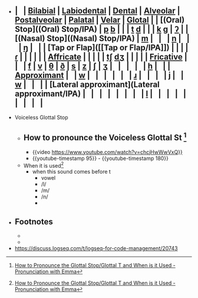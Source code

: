 - |   | [Bilabial](Bilabial/IPA) | [Labiodental](Labiodental/IPA) | [Dental](Dental/IPA) | [Alveolar](Alveolar/IPA) | [Postalveolar](Postalveolar/IPA) | [Palatal](Palatal/IPA) | [Velar](Velar/IPA) | [Glotal](Glotal/IPA) |
  | [(Oral) Stop]((Oral) Stop/IPA) | [p](https://www.cambridge.org/features/IPAchart/symbols/p.html)    [b](https://www.cambridge.org/features/IPAchart/symbols/b.html) | | | [t](https://www.cambridge.org/features/IPAchart/symbols/t.html)    [d](https://www.cambridge.org/features/IPAchart/symbols/d.html) | | | [k](https://www.cambridge.org/features/IPAchart/symbols/k.html) [g](https://www.cambridge.org/features/IPAchart/symbols/g.html) | [ʔ](javascript:viewSymbol('symbols/0294.html');) |
  | [(Nasal) Stop]((Nasal) Stop/IPA) | [m](https://www.cambridge.org/features/IPAchart/symbols/m.html) |   |   | [n](https://www.cambridge.org/features/IPAchart/symbols/n.html) |   |   | [ŋ](javascript:viewSymbol('symbols/014B.html');) |   |
  | [Tap or Flap]([[Tap or Flap/IPA]]) | | | | [ɾ](javascript:viewSymbol('symbols/027E.html');) | | | | |
  | [Affricate](Affricate/IPA) | | | | | [tʃ](https://www.cambridge.org/features/IPAchart/symbols/02A7.html)     [dʒ](https://www.cambridge.org/features/IPAchart/symbols/02A4.html) | | | |
  | [Fricative](Fricative/IPA) |   |   | [f](javascript:viewSymbol('symbols/f.html');) | [v](javascript:viewSymbol('symbols/v.html');) | [θ](javascript:viewSymbol('symbols/03B8.html');) | [ð](javascript:viewSymbol('symbols/00F0.html');) | [s](javascript:viewSymbol('symbols/s.html');) | [z](javascript:viewSymbol('symbols/z.html');) | [](javascript:viewSymbol('symbols/0283.html');)[ʃ](javascript:viewSymbol('symbols/0283.html');) | [ʒ](javascript:viewSymbol('symbols/0292.html');) |   |   |   |   | [h](javascript:viewSymbol('symbols/h.html');) |   |
  | [Approximant](Approximant/IPA) |   | [w](javascript:viewSymbol('symbols/w.html');) |   |   |   |   |   | [ɹ](javascript:viewSymbol('symbols/0279.html');) |   |   |   | [j](https://www.cambridge.org/features/IPAchart/symbols/j.html) |   | [w](https://www.cambridge.org/features/IPAchart/symbols/w.html) |   |   |
  | [Lateral approximant](Lateral approximant/IPA) |   |   |   |   |   |   |   | [l](https://www.cambridge.org/features/IPAchart/symbols/l.html) |   |   |   |   |   |   |   |   |
	-
- Voiceless Glottal Stop
	- How to pronounce the Voiceless Glottal St [^1]
		-
		- {{video https://www.youtube.com/watch?v=chcjHwWwVxQ}}
		- {{youtube-timestamp 95}} - {{youtube-timestamp 180}}
	- When it is used[^1]
		- when this sound comes before t
			- vowel
			- /l/
			- /m/
			- /n/
			-
- ## Footnotes
	- [^1]: [How to Pronounce the Glottal Stop/Glottal T and When is it Used - Pronunciation with Emma](https://www.youtube.com/watch?v=chcjHwWwVxQ)
	-
- https://discuss.logseq.com/t/logseq-for-code-management/20743